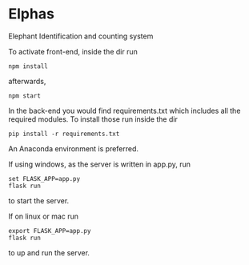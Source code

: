 # Elphas
Elephant Identification and counting system

To activate front-end, inside the dir run
```
npm install
```
afterwards,
```
npm start
```

In the back-end you would find requirements.txt which includes all the required modules. To install those run inside the dir
```
pip install -r requirements.txt
```
An Anaconda environment is preferred.

If using windows, as the server is written in app.py, run
```
set FLASK_APP=app.py
flask run
```
to start the server.

If on linux or mac run
```
export FLASK_APP=app.py
flask run
```
to up and run the server. 


